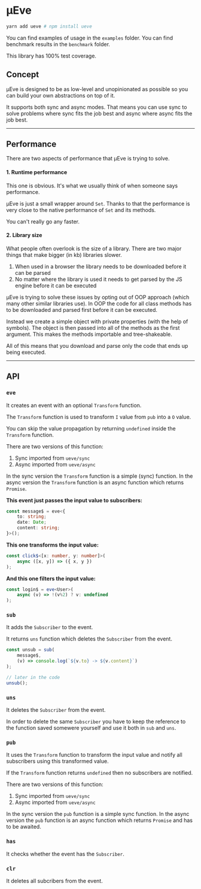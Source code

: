 # μEve

```bash
yarn add ueve # npm install ueve
```

You can find examples of usage in the `examples` folder.
You can find benchmark results in the `benchmark` folder. 

This library has 100% test coverage. 

## Concept

μEve is designed to be as low-level and unopinionated as possible so you can build your own abstractions on top of it. 

It supports both sync and async modes. That means you can use sync to solve problems where sync fits the job best and async where async fits the job best.

___

## Performance

There are two aspects of performance that μEve is trying to solve.

#### 1. Runtime performance

This one is obvious. It's what we usually think of when someone says performance.

μEve is just a small wrapper around `Set`. Thanks to that the performance is very close to the native performance of `Set` and its methods.

You can't really go any faster.

#### 2. Library size

What people often overlook is the size of a library. There are two major things that make bigger (in kb) libraries slower.

1. When used in a browser the library needs to be downloaded before it can be parsed 
2. No matter where the library is used it needs to get parsed by the JS engine before it can be executed 

μEve is trying to solve these issues by opting out of OOP approach (which many other similar libraries use). In OOP the code for all class methods has to be downloaded and parsed first before it can be executed.

Instead we create a simple object with private properties (with the help of symbols). The object is then passed into all of the methods as the first argument. This makes the methods importable and tree-shakeable.

All of this means that you download and parse only the code that ends up being executed.

___

## API

### `eve`

It creates an event with an optional `Transform` function. 

The `Transform` function is used to transform `I` value from `pub` into a `O` value. 

You can skip the value propagation by returning `undefined` inside the `Transform` function.

There are two versions of this function:
1. Sync imported from `ueve/sync`
2. Async imported from `ueve/async`

In the sync version the `Transform` function is a simple (sync) function. In the async version the `Transform` function is an async function which returns `Promise`.


**This event just passes the input value to subscribers:**

```ts
const message$ = eve<{
	to: string;
	date: Date;
	content: string;
}>();
```

**This one transforms the input value:**

```ts
const click$<[x: number, y: number]>(
	async ([x, y]) => ({ x, y })
);
```

**And this one filters the input value:**

```ts
const login$ = eve<User>(
	async (v) => !(v%2) ? v: undefined
);
```

### `sub`

It adds the `Subscriber` to the event.

It returns `uns` function which deletes the `Subscriber` from the event. 

```ts
const unsub = sub(
	message$, 
	(v) => console.log(`${v.to} -> ${v.content}`)
);

// later in the code
unsub();
```

### `uns`

It deletes the `Subscriber` from the event.

In order to delete the same `Subscriber` you have to keep the reference to the function saved somewere yourself and use it both in `sub` and `uns`.

### `pub`

It uses the `Transform` function to transform the input value and notify all subscribers using this transformed value.

If the `Transform` function returns `undefined` then no subscribers are notified.

There are two versions of this function:
1. Sync imported from `ueve/sync`
2. Async imported from `ueve/async`

In the sync version the `pub` function is a simple sync function. In the async version the `pub` function is an async function which returns `Promise` and has to be awaited.

### `has`

It checks whether the event has the `Subscriber`.

### `clr`

It deletes all subcribers from the event.
